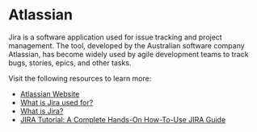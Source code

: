 # Atlassian

Jira is a software application used for issue tracking and project management. The tool, developed by the Australian software company Atlassian, has become widely used by agile development teams to track bugs, stories, epics, and other tasks.

Visit the following resources to learn more:

- [Atlassian Website](https://www.atlassian.com/)
- [What is Jira used for?](https://www.atlassian.com/software/jira/guides/use-cases/what-is-jira-used-for#glossary-of-items)
- [What is Jira?](https://www.simplilearn.com/tutorials/jira/what-is-jira-and-how-to-use-jira-testing-software)
- [JIRA Tutorial: A Complete Hands-On How-To-Use JIRA Guide](https://www.softwaretestinghelp.com/atlassian-jira-tutorial-1/)